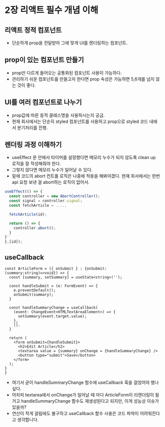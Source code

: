 # 2장 리액트 필수 개념 이해

## 리액트 정적 컴포넌트

- 단순하게 prop을 전달받아 그에 맞게 UI를 렌더링하는 컴포넌트.

## prop이 있는 컴포넌트 만들기

- prop만 다르게 들어오는 공통화된 컴포넌트 사용이 가능하다.
- 관리하기 쉬운 컴포넌트를 만들고자 한다면 prop 속성은 가능하면 5,6개를 넘지 않는 것이 좋다.

## UI를 여러 컴포넌트로 나누기

- prop값에 따른 동적 클래스명을 사용하시는지 궁금.
- 현재 회사에서는 단순히 styled 컴포넌트를 사용하고 prop으로 styled 코드 내에서 분기처리를 진행.

## 렌더링 과정 이해하기

- useEffect 문 안에서 타이머를 설정했다면 메모리 누수가 되지 않도록 clean up 로직을 잘 작성해줘야 한다.
- 그렇지 않다면 메모리 누수가 일어날 수 있다.
- 밑에 코드의 abort 컨트롤 로직은 나중에 적용을 해봐야겠다. 현재 회사에서는 한번 api 요청 보낸 걸 abort하는 로직이 없어서.

```ts
useEffect(() => {
  const controller = new AbortController();
  const signal = controller.signal;
  const fetchArticle = .....

  fetchArticle(id);

  return () => {
    controller.abort();
  }
}'
},[id]);
```

## useCallback

```tsx
const ArticleForm = ({ onSubmit } : {onSubmit: (summary:string)=>void}) => {
  const [summary, setSummary] = useState<string>('');

  const handleSubmit = (e: FormEvent) => {
    e.preventDefault();
    onSubmit(summary);
  }

  const handleSummaryChange = useCallback(
    (event: ChangeEvent<HTMLTextAreaElement>) => {
      setSummary(event.target.value);
    },
    [].
  }

  return (
    <form onSubmit={handleSubmit}>
      <h2>Edit Article</h2>
      <textarea value = {summary} onChange = {handleSummaryChange} />
      <button type="submit">Save</button>
    </form>
  );
}
}
```

- 여기서 굳이 handleSummaryChange 함수에 useCallback 훅을 걸었어야 했나 싶다.
- 어차피 textarea에서 onChange가 일어날 때 마다 ArticleForm이 리렌더링이 될거고 handleSummaryChange 함수도 재생성된다고 되지만, 이게 성능상 이슈가 있을까?
- 연산이 적게 걸림에도 불구하고 useCallback 함수 사용은 코드 파악이 어려워진다고 생각합니다.
